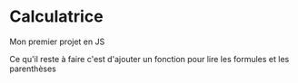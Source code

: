 # Calculatrice
Mon premier projet en JS


Ce qu'il reste à faire c'est d'ajouter un fonction pour lire les formules et les parenthèses
